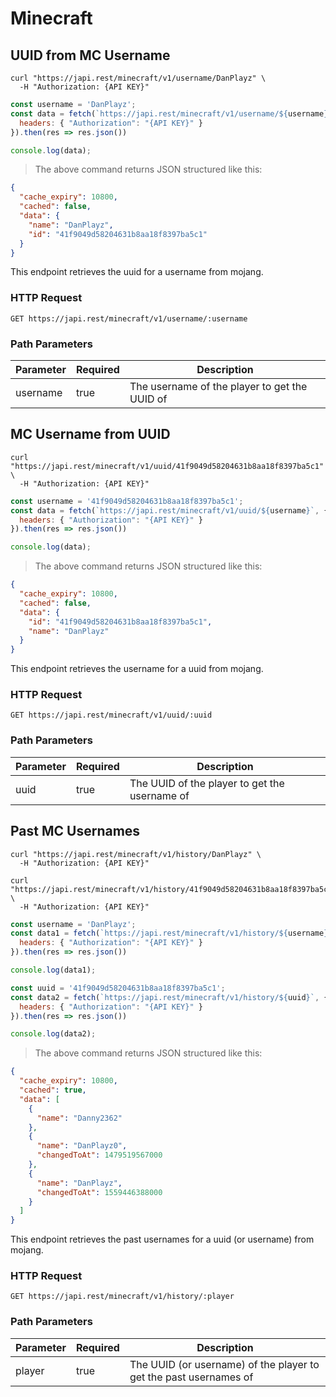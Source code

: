 # Minecraft

## UUID from MC Username

```shell
curl "https://japi.rest/minecraft/v1/username/DanPlayz" \
  -H "Authorization: {API KEY}"
```

```javascript
const username = 'DanPlayz';
const data = fetch(`https://japi.rest/minecraft/v1/username/${username}`, {
  headers: { "Authorization": "{API KEY}" }
}).then(res => res.json())

console.log(data);
```

> The above command returns JSON structured like this:

```json
{
  "cache_expiry": 10800,
  "cached": false,
  "data": {
    "name": "DanPlayz",
    "id": "41f9049d58204631b8aa18f8397ba5c1"
  }
}
```

This endpoint retrieves the uuid for a username from mojang.

### HTTP Request

`GET https://japi.rest/minecraft/v1/username/:username`

### Path Parameters

Parameter | Required | Description
----------|----------|----------------------------------------------
username  | true     | The username of the player to get the UUID of

## MC Username from UUID 

```shell
curl "https://japi.rest/minecraft/v1/uuid/41f9049d58204631b8aa18f8397ba5c1" \
  -H "Authorization: {API KEY}"
```

```javascript
const username = '41f9049d58204631b8aa18f8397ba5c1';
const data = fetch(`https://japi.rest/minecraft/v1/uuid/${username}`, {
  headers: { "Authorization": "{API KEY}" }
}).then(res => res.json())

console.log(data);
```

> The above command returns JSON structured like this:

```json
{
  "cache_expiry": 10800,
  "cached": false,
  "data": {
    "id": "41f9049d58204631b8aa18f8397ba5c1",
    "name": "DanPlayz"
  }
}
```

This endpoint retrieves the username for a uuid from mojang.

### HTTP Request

`GET https://japi.rest/minecraft/v1/uuid/:uuid`

### Path Parameters

Parameter | Required | Description
----------|----------|----------------------------------------------
uuid      | true     | The UUID of the player to get the username of


## Past MC Usernames

```shell
curl "https://japi.rest/minecraft/v1/history/DanPlayz" \
  -H "Authorization: {API KEY}"

curl "https://japi.rest/minecraft/v1/history/41f9049d58204631b8aa18f8397ba5c1" \
  -H "Authorization: {API KEY}"
```

```javascript
const username = 'DanPlayz';
const data1 = fetch(`https://japi.rest/minecraft/v1/history/${username}`, {
  headers: { "Authorization": "{API KEY}" }
}).then(res => res.json())

console.log(data1);

const uuid = '41f9049d58204631b8aa18f8397ba5c1';
const data2 = fetch(`https://japi.rest/minecraft/v1/history/${uuid}`, {
  headers: { "Authorization": "{API KEY}" }
}).then(res => res.json())

console.log(data2);
```

> The above command returns JSON structured like this:

```json
{
  "cache_expiry": 10800,
  "cached": true,
  "data": [
    {
      "name": "Danny2362"
    },
    {
      "name": "DanPlayz0",
      "changedToAt": 1479519567000
    },
    {
      "name": "DanPlayz",
      "changedToAt": 1559446388000
    }
  ]
}
```

This endpoint retrieves the past usernames for a uuid (or username) from mojang.

### HTTP Request

`GET https://japi.rest/minecraft/v1/history/:player`

### Path Parameters

Parameter | Required | Description
----------|----------|------------------------------------------------------------------
player    | true     | The UUID (or username) of the player to get the past usernames of